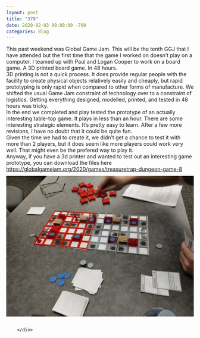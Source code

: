 ```yaml
---
layout: post
title: "379"
date: 2020-02-03 00:00:00 -700
categories: Blog
---
```


<div class="blog-content">
				<div class="paragraph"><span><span>This past weekend was Global Game Jam. This will be the tenth GGJ that I have attended but the first time that the game I worked on doesn&rsquo;t play on a computer. I teamed up with Paul and Logan Cooper to work on a board game. A 3D printed board game. In 48 hours.&nbsp;</span></span><br><span></span><span><span>3D printing is not a quick process. It does provide regular people with the facility to create physical objects relatively easily and cheaply, but rapid prototyping is only rapid when compared to other forms of manufacture. We shifted the usual Game Jam constraint of technology over to a constraint of logistics. Getting everything designed, modelled, printed, and tested in 48 hours was tricky.&nbsp;</span></span><br><span></span><span><span>In the end we completed and play tested the prototype of an actually interesting table-top game. It plays in less than an hour. There are some interesting strategic elements. It&rsquo;s pretty easy to learn. After a few more revisions, I have no doubt that it could be quite fun.</span></span><br><span></span><span><span>Given the time we had to create it, we didn&rsquo;t get a chance to test it with more than 2 players, but it does seem like more players could work very well. That might even be the prefered way to play it.</span></span><br><span></span><span><span>Anyway, if you have a 3d printer and wanted to test out an interesting game prototype, you can download the files here&nbsp; </span><span style="color:rgb(17, 85, 204); font-weight:400"><a href="https://globalgamejam.org/2020/games/treasuretrap-dungeon-game-8">https://globalgamejam.org/2020/games/treasuretrap-dungeon-game-8</a></span></span><br><span></span></div>  <div><div class="wsite-image wsite-image-border-none " style="padding-top:10px;padding-bottom:10px;margin-left:0;margin-right:0;text-align:center"> <a> <img src="/uploads/img-20200202-155627_orig.jpg" alt="Picture" style="width:auto;max-width:100%"> </a> <div style="display:block;font-size:90%"></div> </div></div>

		</div>
        